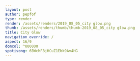 ```yaml
---
layout: post
author: pepfof
type: render
render: /assets/renders/2019_08_05_city glow.png
thumb: /assets/renders/thumb/thumb-2019_08_05_city glow.png
title: City Glow
navigation_override: /
aspect: 16/9
domcol: ^000000
spotisong: 6BWchF8jHCuZ1Ebk9Av4HG
---
```


<!--USER BEGIN 1-->

<!--USER END 1-->

<!--more-->
<!--USER BEGIN 2-->

<!--USER END 2-->

